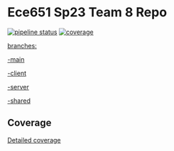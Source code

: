 Ece651 Sp23 Team 8 Repo
======================================
[![pipeline status](https://gitlab.oit.duke.edu/ys386/ece651-sp23-team8-riskgame/badges/main/pipeline.svg)](https://gitlab.oit.duke.edu/ys386/ece651-sp23-team8-riskgame/-/pipelines)
[![coverage](https://gitlab.oit.duke.edu/ys386/ece651-sp23-team8-riskgame/badges/main/coverage.svg?job=test)](https://ys386.pages.oit.duke.edu/ece651-sp23-team8-riskgame/dashboard.html)


[branches:](https://gitlab.oit.duke.edu/ys386/ece651-sp23-team8-riskgame/-/branches)

[-main](https://gitlab.oit.duke.edu/ys386/ece651-sp23-team8-riskgame/-/tree/main)

[-client](https://gitlab.oit.duke.edu/ys386/ece651-sp23-team8-riskgame/-/tree/client)

[-server](https://gitlab.oit.duke.edu/ys386/ece651-sp23-team8-riskgame/-/tree/server)

[-shared](https://gitlab.oit.duke.edu/ys386/ece651-sp23-team8-riskgame/-/tree/shared)

## Coverage
[Detailed coverage](https://ys386.pages.oit.duke.edu/ece651-sp23-team8-riskgame/dashboard.html)


